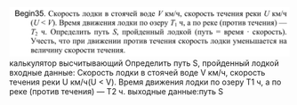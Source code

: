 ![alt text](image.png)
калькулятор высчитывающий Определить путь S, пройденный лодкой
входные данные: Скорость лодки в стоячей воде V км/ч, скорость течения реки U км/ч(U < V). Время движения лодки по озеру T1 ч, а по реке (против течения) — T2 ч.
выходные данные:путь S
